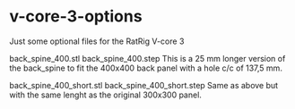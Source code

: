 # v-core-3-options
Just some optional files for the RatRig V-core 3

back_spine_400.stl
back_spine_400.step
This is a 25 mm longer version of the back_spine to fit the 400x400 back panel with a hole c/c of 137,5 mm.

back_spine_400_short.stl
back_spine_400_short.step
Same as above but with the same lenght as the original 300x300 panel.
